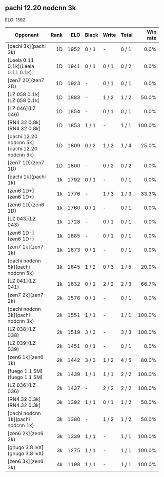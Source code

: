 ## pachi 12.20 nodcnn 3k ##

ELO: 1592

Opponent | Rank | ELO | Black | Write | Total | Win rate
---------|-----:|----:|-------|-------|-------|-------:
[pachi 3k](pachi 3k) | 1D | 1952 | 0 / 1 | - | 0 / 1 | 0.0%
[Leela 0.11 0.1k](Leela 0.11 0.1k) | 1D | 1941 | 0 / 1 | 0 / 1 | 0 / 2 | 0.0%
[zen7 2D](zen7 2D) | 1D | 1923 | - | 0 / 1 | 0 / 1 | 0.0%
[LZ 058 0.1k](LZ 058 0.1k) | 1D | 1883 | - | 1 / 2 | 1 / 2 | 50.0%
[LZ 046](LZ 046) | 1D | 1854 | - | 0 / 1 | 0 / 1 | 0.0%
[RN4.32 0.8k](RN4.32 0.8k) | 1D | 1853 | 1 / 1 | - | 1 / 1 | 100.0%
[pachi 12.20 nodcnn 5k](pachi 12.20 nodcnn 5k) | 1D | 1809 | 0 / 2 | 1 / 2 | 1 / 4 | 25.0%
[zen7 1D](zen7 1D) | 1D | 1800 | - | 0 / 2 | 0 / 2 | 0.0%
[pachi 1k](pachi 1k) | 1k | 1792 | 0 / 1 | - | 0 / 1 | 0.0%
[zen6 1D+](zen6 1D+) | 1k | 1776 | - | 1 / 3 | 1 / 3 | 33.3%
[zen6 1D](zen6 1D) | 1k | 1760 | 0 / 1 | - | 0 / 1 | 0.0%
[LZ 043](LZ 043) | 1k | 1728 | - | 0 / 1 | 0 / 1 | 0.0%
[zen6 1D-](zen6 1D-) | 1k | 1685 | - | 0 / 1 | 0 / 1 | 0.0%
[zen7 1k](zen7 1k) | 1k | 1673 | 0 / 1 | - | 0 / 1 | 0.0%
[pachi nodcnn 5k](pachi nodcnn 5k) | 1k | 1645 | 1 / 2 | 0 / 3 | 1 / 5 | 20.0%
[LZ 041](LZ 041) | 1k | 1632 | 0 / 1 | 2 / 2 | 2 / 3 | 66.7%
[zen7 2k](zen7 2k) | 2k | 1576 | 0 / 1 | - | 0 / 1 | 0.0%
[pachi nodcnn 3k](pachi nodcnn 3k) | 2k | 1551 | 1 / 1 | - | 1 / 1 | 100.0%
[LZ 038](LZ 038) | 2k | 1519 | 3 / 3 | - | 3 / 3 | 100.0%
[LZ 039](LZ 039) | 2k | 1451 | 0 / 1 | - | 0 / 1 | 0.0%
[zen6 1k](zen6 1k) | 2k | 1442 | 3 / 3 | 1 / 2 | 4 / 5 | 80.0%
[fuego 1.1 5M](fuego 1.1 5M) | 2k | 1439 | 1 / 1 | 1 / 1 | 2 / 2 | 100.0%
[LZ 036](LZ 036) | 2k | 1437 | - | 2 / 2 | 2 / 2 | 100.0%
[RN4.32 0.3k](RN4.32 0.3k) | 3k | 1392 | 1 / 1 | 0 / 1 | 1 / 2 | 50.0%
[pachi nodcnn 1k](pachi nodcnn 1k) | 3k | 1380 | - | 1 / 2 | 1 / 2 | 50.0%
[zen6 2k](zen6 2k) | 3k | 1339 | 1 / 1 | - | 1 / 1 | 100.0%
[gnugo 3.8 lvX](gnugo 3.8 lvX) | 3k | 1275 | 1 / 1 | - | 1 / 1 | 100.0%
[zen6 3k](zen6 3k) | 4k | 1198 | 1 / 1 | - | 1 / 1 | 100.0%
